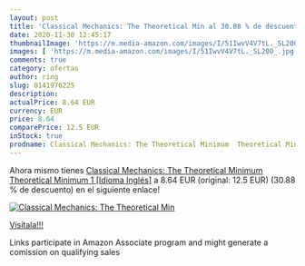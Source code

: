 ```yaml
---
layout: post
title: 'Classical Mechanics: The Theoretical Min al 30.88 % de descuento'
date: 2020-11-30 12:45:17
thumbnailImage: 'https://m.media-amazon.com/images/I/51IwvV4V7tL._SL200_.jpg'
images: [ 'https://m.media-amazon.com/images/I/51IwvV4V7tL._SL200_.jpg' ]
comments: true
category: ofertas
author: ring
slug: 0141976225
description:
actualPrice: 8.64 EUR
currency: EUR
price: 8.64
comparePrice: 12.5 EUR
inStock: true
prodname: Classical Mechanics: The Theoretical Minimum  Theoretical Minimum 1  [Idioma Inglés]
---
```


Ahora mismo tienes [Classical Mechanics: The Theoretical Minimum  Theoretical Minimum 1  [Idioma Inglés]](https://www.amazon.es/dp/0141976225/?tag=tolees-21) a 8.64 EUR (original: 12.5 EUR) (30.88 %  de descuento) en el siguiente enlace!

[![Classical Mechanics: The Theoretical Min](https://m.media-amazon.com/images/I/51IwvV4V7tL._SL200_.jpg)](https://www.amazon.es/dp/0141976225/?tag=tolees-21)

[Visítala!!!](https://www.amazon.es/dp/0141976225/?tag=tolees-21)

Links participate in Amazon Associate program and might generate a comission on qualifying sales
